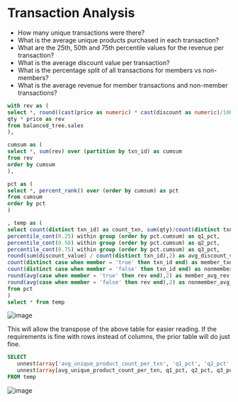 # Transaction Analysis

- How many unique transactions were there?
- What is the average unique products purchased in each transaction?
- What are the 25th, 50th and 75th percentile values for the revenue per transaction?
- What is the average discount value per transaction?
- What is the percentage split of all transactions for members vs non-members?
- What is the average revenue for member transactions and non-member transactions?

```sql
with rev as (
select *, round((cast(price as numeric) * cast(discount as numeric)/100) * qty,2) as discount_value,
qty * price as rev
from balanced_tree.sales
), 

cumsum as (
select *, sum(rev) over (partition by txn_id) as cumsum 
from rev
order by cumsum 
),  

pct as (
select *, percent_rank() over (order by cumsum) as pct
from cumsum
order by pct 
) 

, temp as (
select count(distinct txn_id) as count_txn, sum(qty)/count(distinct txn_id) as avg_unique_product_count_per_txn, 
percentile_cont(0.25) within group (order by pct.cumsum) as q1_pct,
percentile_cont(0.50) within group (order by pct.cumsum) as q2_pct,
percentile_cont(0.75) within group (order by pct.cumsum) as q3_pct,
round(sum(discount_value) / count(distinct txn_id),2) as avg_discount_value_per_txn,
count(distinct case when member = 'true' then txn_id end) as member_txn_count,
count(distinct case when member = 'false' then txn_id end) as nonmember_txn_count,
round(avg(case when member = 'true' then rev end),2) as member_avg_rev,
round(avg(case when member = 'false' then rev end),2) as nonmember_avg_rev
from pct 
) 
select * from temp
``` 
![image](https://user-images.githubusercontent.com/87967846/148576866-1c313e08-e7d8-44df-8b9b-d23569ab7e0f.png)

This will allow the transpose of the above table for easier reading. If the requirements is fine with rows instead of columns, the prior table will do just fine.

```sql
SELECT
   unnest(array['avg_unique_product_count_per_txn', 'q1_pct', 'q2_pct', 'q3_pct', 'avg_discount_value_per_txn', 'member_txn_count', 'nonmember_txn_count', 'member_avg_rev', 'nonmember_avg_rev']) AS "Metrics",
   unnest(array[avg_unique_product_count_per_txn, q1_pct, q2_pct, q3_pct, avg_discount_value_per_txn, member_txn_count, nonmember_txn_count, member_avg_rev, nonmember_avg_rev]) AS "Values"
FROM temp
```
![image](https://user-images.githubusercontent.com/87967846/148576984-b28e5da6-3cda-41a2-904e-eeefebfe348d.png)
